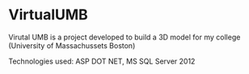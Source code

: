 # VirtualUMB

Virutal UMB is a project developed to build a 3D model for my college (University of Massachussets Boston)

Technologies used:
ASP DOT NET, MS SQL Server 2012
